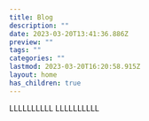```yaml
---
title: Blog
description: ""
date: 2023-03-20T13:41:36.886Z
preview: ""
tags: ""
categories: ""
lastmod: 2023-03-20T16:20:58.915Z
layout: home
has_children: true
---
```



LLLLLLLLLL
LLLLLLLLLL

